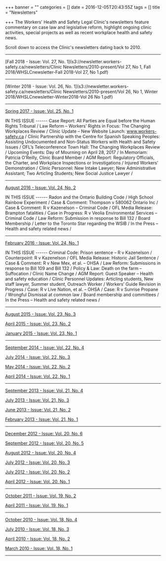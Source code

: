 +++
banner = ""
categories = []
date = 2016-12-05T20:43:55Z
tags = []
title = "Newsletters"

+++
The Workers' Health and Safety Legal Clinic's newsletters feature commentary on case law and legislative reform, highlight ongoing clinic activities, special projects as well as recent workplace health and safety news.

Scroll down to access the Clinic's newsletters dating back to 2010.

***

[Fall 2018 - Issue: Vol. 27, No. 1](s3://newsletter.workers-safety.ca/newsletters/Clinic Newsletters/2010-present/Vol 27, No 1, Fall 2018/WHSLCnewsletter-Fall 2018-Vol 27, No 1.pdf)

***

[Winter 2018 - Issue: Vol. 26, No. 1](s3://newsletter.workers-safety.ca/newsletters/Clinic Newsletters/2010-present/Vol 26, No 1, Winter 2018/WHSLCnewsletter-Winter2018-Vol 26 No 1.pdf)

***

[Spring 2017 - Issue: Vol. 25, No. 1](https://s3.amazonaws.com/newsletter.workers-safety.ca/newsletters/Clinic+Newsletters/2010-present/Vol+25%2C+No+1%2C+Spring+2017/WHSLCnewsletter-Spring+2017-Vol+25+No+1.pdf)

IN THIS ISSUE ------ Case Report: All Parties are Equal before the Human Rights Tribunal / Law Reform – Workers’ Rights in Focus: The Changing Workplaces Review / Clinic Update – New Website Launch: www.workers-safety.ca / Clinic Partnership with the Centre for Spanish Speaking Peoples: Assisting Undocumented and Non-Status Workers with Health and Safety Issues / OFL’s Teleconference Town Hall: The Changing Workplaces Review / Upcoming Events: Day of Mourning on April 28, 2017 / In Memoriam: Patricia O’Reilly, Clinic Board Member / AGM Report: Regulatory Officials, the Charter, and Workplace Inspections or Investigations / Injured Workers’ Demonstration / Clinic Personnel: New Intake Lawyer; New Administrative Assistant; Two Articling Students; New Social Justice Lawyer /

***

[August 2016 - Issue: Vol. 24, No. 2](https://s3.amazonaws.com/newsletter.workers-safety.ca/newsletters/Clinic+Newsletters/2010-present/Vol+24%2C+No+2%2C+August+2016/2016%2B08.%2BVol.24%2BNo.2.pdf)

IN THIS ISSUE ------ Radon and the Ontario Building Code / High School Rainbow Experiment / Case & Comment: Thompson v 580062 Ontario Inc / Case & Comment: R v Kazenelson – Criminal Code / OFL Media Release: Brampton fatalities / Case in Progress: R v Veolia Environmental Services – Criminal Code / Law Reform: Submission in response to Bill 132 / Board Membership / Letter to the Toronto Star regarding the WSIB / In the Press – Health and safety related news /

***

[February 2016 - Issue: Vol. 24, No. 1](https://s3.amazonaws.com/newsletter.workers-safety.ca/newsletters/Clinic+Newsletters/2010-present/Vol+24%2C+No+1%2C+February+2016/2016%2B02.%2BVol.24%2BNo.1.pdf)

IN THIS ISSUE ------ Criminal Code: Prison sentence – R v Kazenelson / Counterpoint: R v Kazenelson / OFL Media Release: Historic Jail Sentence / Case & Comment: R v New Mex, et al. – OHSA / Law Reform: Submissions in response to Bill 109 and Bill 132 / Policy & Law: Death on the farm – Suffocation / Clinic Name Change / AGM Report: Guest Speaker – Health and safety education / Clinic Personnel Updates: Articling students, New staff lawyer, Summer student, Outreach Worker / Workers’ Guide Revision in Progress / Case: R v Live Nation, et al. – OHSA / Case: R v Sunrise Propane / Wrongful Dismissal at common law / Board membership and committees / In the Press – Health and safety related news /

***

[August 2015 - Issue: Vol. 23, No. 3](https://s3.amazonaws.com/newsletter.workers-safety.ca/newsletters/Clinic+Newsletters/2010-present/Vol+23%2C+No+3%2C+August+2015/2015%2B08.%2BVol.23%2BNo.3.pdf)

[April 2015 - Issue: Vol. 23, No. 2](https://s3.amazonaws.com/newsletter.workers-safety.ca/newsletters/Clinic+Newsletters/2010-present/Vol+23%2C+No+2%2C+April+2015/2015%2B04.%2BVol.23%2BNo.2.pdf)

[January 2015 - Issue: Vol. 23, No. 1](https://s3.amazonaws.com/newsletter.workers-safety.ca/newsletters/Clinic+Newsletters/2010-present/Vol+23%2C+No+1%2C+January+2015/2015%2B01.%2BVol.23%2BNo.1.pdf)

***

[September 2014 - Issue: Vol. 22, No. 4](https://s3.amazonaws.com/newsletter.workers-safety.ca/newsletters/Clinic+Newsletters/2010-present/Vol+22%2C+No+4%2C+September+2014/2014%2B09.%2BVol.22%2BNo.4.pdf)

[July 2014 - Issue: Vol. 22, No. 3](https://s3.amazonaws.com/newsletter.workers-safety.ca/newsletters/Clinic+Newsletters/2010-present/Vol+22%2C+No+3%2C+July+2014/2014%2B07.%2BVol.22%2BNo.3.pdf)

[May 2014 - Issue: Vol. 22, No. 2](https://s3.amazonaws.com/newsletter.workers-safety.ca/newsletters/Clinic+Newsletters/2010-present/Vol+22%2C+No+2%2C+May+2014/2014%2B05.%2BVol.22%2BNo.2.pdf)

[April 2014 - Issue: Vol. 22, No. 1](https://s3.amazonaws.com/newsletter.workers-safety.ca/newsletters/Clinic+Newsletters/2010-present/Vol+22%2C+No+1%2C+April+2014/2014%2B04.%2BVol.22%2BNo.1.pdf)

***

[September 2013 - Issue: Vol. 21, No. 4](https://s3.amazonaws.com/newsletter.workers-safety.ca/newsletters/Clinic+Newsletters/2010-present/Vol+21%2C+No+4%2C+September+2013/2013%2B09.%2BVol.21%2BNo.4.pdf)

[July 2013 - Issue: Vol. 21, No. 3](https://s3.amazonaws.com/newsletter.workers-safety.ca/newsletters/Clinic+Newsletters/2010-present/Vol+21%2C+No+3%2C+July+2013/2013%2B07.%2BVol.21%2BNo.3.pdf)

[June 2013 - Issue: Vol. 21, No. 2](https://s3.amazonaws.com/newsletter.workers-safety.ca/newsletters/Clinic+Newsletters/2010-present/Vol+21%2C+No+2%2C+June+2013/2013%2B06.%2BVol.21%2BNo.2.pdf)

[February 2013 - Issue: Vol. 21, No. 1](https://s3.amazonaws.com/newsletter.workers-safety.ca/newsletters/Clinic+Newsletters/2010-present/Vol+21%2C+No+1%2C+February+2013/2013%2B02.%2BVol.21%2BNo.1.pdf)

***

[December 2012 - Issue: Vol. 20, No. 6](https://s3.amazonaws.com/newsletter.workers-safety.ca/newsletters/Clinic+Newsletters/2010-present/Vol+20%2C+No+6%2C+December+2012/2012%2B12.%2BVol.20%2BNo.6.pdf)

[September 2012 - Issue: Vol. 20, No. 5](https://s3.amazonaws.com/newsletter.workers-safety.ca/newsletters/Clinic+Newsletters/2010-present/Vol+20%2C+No+5%2C+September+2012/2012%2B09.%2BVol.20%2BNo.5.pdf)

[August 2012 - Issue: Vol. 20, No. 4](https://s3.amazonaws.com/newsletter.workers-safety.ca/newsletters/Clinic+Newsletters/2010-present/Vol+20%2C+No+4%2C+August+2012/2012%2B08.%2BVol.20%2BNo.4.pdf)

[July 2012 - Issue: Vol. 20, No. 3](https://s3.amazonaws.com/newsletter.workers-safety.ca/newsletters/Clinic+Newsletters/2010-present/Vol+20%2C+No+3%2C+July+2012/2012%2B07.%2BVol.20%2BNo.3.pdf)

[July 2012 - Issue: Vol. 20, No. 2](https://s3.amazonaws.com/newsletter.workers-safety.ca/newsletters/Clinic+Newsletters/2010-present/Vol+20%2C+No+2%2C+July+2012/2012%2B07.%2BVol.20%2BNo.2.pdf)

[April 2012 - Issue: Vol. 20, No. 1](https://s3.amazonaws.com/newsletter.workers-safety.ca/newsletters/Clinic+Newsletters/2010-present/Vol+20%2C+No+1%2C+April+2012/2012%2B04.%2BVol.20%2BNo.1.pdf)

***

[October 2011 - Issue: Vol. 19, No. 2](https://s3.amazonaws.com/newsletter.workers-safety.ca/newsletters/Clinic+Newsletters/2010-present/Vol+19%2C+No+2%2C+October+2011/2011%2B10.%2BVol.19%2BNo.2.pdf)

[April 2011 - Issue: Vol. 19, No. 1](https://s3.amazonaws.com/newsletter.workers-safety.ca/newsletters/Clinic+Newsletters/2010-present/Vol+19%2C+No+1%2C+April+2011/2011%2B04.%2BVol.19%2BNo.1.pdf)

***

[October 2010 - Issue: Vol. 18, No. 4](https://s3.amazonaws.com/newsletter.workers-safety.ca/newsletters/Clinic+Newsletters/2010-present/Vol+18%2C+No+4%2C+October+2010/2010%2B10.%2BVol.18%2BNo.4.pdf)

[July 2010 - Issue: Vol. 18, No. 3](https://s3.amazonaws.com/newsletter.workers-safety.ca/newsletters/Clinic+Newsletters/2010-present/Vol+18%2C+No+3%2C+July+2010/2010%2B07.%2BVol.18%2BNo.3.pdf)

[April 2010 - Issue: Vol. 18, No. 2](https://s3.amazonaws.com/newsletter.workers-safety.ca/newsletters/Clinic+Newsletters/2010-present/Vol+18%2C+No+2%2C+April+2010/2010%2B04.%2BVol.18%2BNo.2.pdf)

[March 2010 - Issue: Vol. 18, No. 1](https://s3.amazonaws.com/newsletter.workers-safety.ca/newsletters/Clinic+Newsletters/2010-present/Vol+18%2C+No+1%2C+March+2010/2010%2B03.%2BVol.18%2BNo.1.pdf)

***